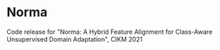 # Norma
Code release for "Norma: A Hybrid Feature Alignment for Class-Aware Unsupervised Domain Adaptation", CIKM 2021
